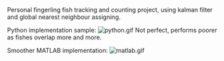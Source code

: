Personal fingerling fish tracking and counting project, using kalman filter and global nearest neighbour assigning.

Python implementation sample:
![python.gif](https://github.com/salehrayan/Fish-tracking-and-counting-project/blob/main/python_implementation.gif)
Not perfect, performs poorer as fishes overlap more and more.

Smoother MATLAB implementation:
![matlab.gif](https://github.com/salehrayan/Fish-tracking-and-counting-project/blob/main/matlab_demo.gif)
